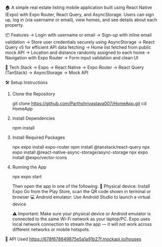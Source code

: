 🏠 A simple real estate listing mobile application built using React Native (Expo) with Expo Router, React Query, and AsyncStorage.
Users can sign up, log in (via username or email), view homes, and see details about each property.

📦 Features
-> Login with username or email
-> Sign-up with inline email validation
-> Store user credentials securely using AsyncStorage
-> React Query v5 for efficient API data fetching
-> Home list fetched from public mock API
-> Location and distance randomly assigned to each home
-> Navigation with Expo Router
-> Form input validation and clean UI

🚀 Tech Stack
-> Expo
-> React Native
-> Expo Router
-> React Query (TanStack)
-> AsyncStorage
-> Mock API

🛠 Setup Instructions

1. Clone the Repository

   git clone https://github.com/Parthshrivastava007/HomeApp.git
   cd HomeApp

2. Install Dependencies

   npm install

3. Install Required Packages

   npx expo install expo-router
   npm install @tanstack/react-query
   npx expo install @react-native-async-storage/async-storage
   npx expo install @expo/vector-icons

4. Running the App

   npx expo start

   Then open the app in one of the following:
   📱 Physical device: Install Expo Go from the Play Store, scan the QR code shown in terminal or browser
   💻 Android emulator: Use Android Studio to launch a virtual device

   ⚠️ Important:
   Make sure your physical device or Android emulator is connected to the same Wi-Fi network as your laptop/PC.
   Expo uses local network connection to stream the app — it will not work across different networks or mobile hotspots.

📡 API Used
https://678f678849875e5a1a91b27f.mockapi.io/houses
